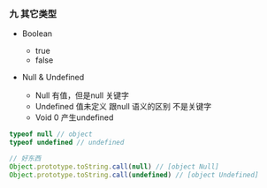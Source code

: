 ### 九 其它类型

- Boolean
    - true
    - false

- Null & Undefined
    - Null 有值，但是null 关键字
    - Undefined 值未定义  跟null 语义的区别 不是关键字
    - Void 0  产生undefined

```javascript
typeof null // object 
typeof undefined // undefined 

// 好东西
Object.prototype.toString.call(null) // [object Null]
Object.prototype.toString.call(undefined) // [object Undefined]
```